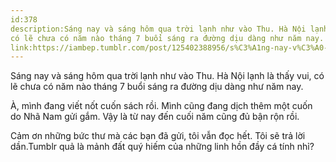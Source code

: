 ```yaml
---
id:378
description:Sáng nay và sáng hôm qua trời lạnh như vào Thu. Hà Nội lạnh là thấy vui,
có lẽ chưa có năm nào tháng 7 buổi sáng ra đường dịu dàng như năm nay.
link:https://iambep.tumblr.com/post/125402388956/s%C3%A1ng-nay-v%C3%A0-s%C3%A1ng-h%C3%B4m-qua-tr%E1%BB%9Di-l%E1%BA%A1nh-nh%C6%B0-v%C3%A0o-thu-h%C3%A0
---
```


Sáng nay và sáng hôm qua trời lạnh như vào Thu. Hà Nội lạnh là thấy vui,
có lẽ chưa có năm nào tháng 7 buổi sáng ra đường dịu dàng như năm nay.

À, mình đang viết nốt cuốn sách rồi. Mình cũng đang dịch thêm một cuốn do
Nhã Nam gửi gắm. Vậy là từ nay đến cuối năm cũng đủ bận rộn rồi.

Cảm ơn những bức thư mà các bạn đã gửi, tôi vẫn đọc hết. Tôi sẽ trả lời
dần.Tumblr quả là mảnh đất quý hiếm của những linh hồn đầy cá tính nhỉ?